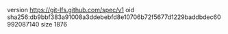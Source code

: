 version https://git-lfs.github.com/spec/v1
oid sha256:db9bbf383a91008a3ddebebfd8e10706b72f5677d1229baddbdec60992087140
size 1876
